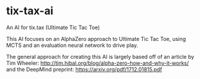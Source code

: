 # tix-tax-ai
An AI for tix.tax (Ultimate Tic Tac Toe)

This AI focuses on an AlphaZero approach to Ultimate Tic Tac Toe, using MCTS and an evaluation neural network to drive play. 

The general approach for creating this AI is largely based off of an article by Tim Wheeler: http://tim.hibal.org/blog/alpha-zero-how-and-why-it-works/ and the DeepMind preprint: https://arxiv.org/pdf/1712.01815.pdf
